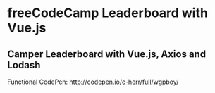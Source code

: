 # freeCodeCamp Leaderboard with Vue.js
## Camper Leaderboard with Vue.js, Axios and Lodash

Functional CodePen: http://codepen.io/c-herr/full/wgpboy/
